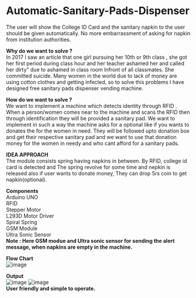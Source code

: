 # Automatic-Sanitary-Pads-Dispenser
The user will show the College ID Card and the sanitary napkin to the user should be given automatically. No more embarrassment of asking for napkin from institution authorities.

<b>Why do we want to solve ?</b> <br>
In 2017 I saw an article that one girl pursuing her 10th or 9th class , she got her first period during class hour and her teacher ashamed her and called her dirty" due to ashamed in class room Infront of all classmates. She committed suicide. 
Many women in the world due to lack of money are using cotton clothes and getting infected, so to solve this problems I have designed free sanitary pads dispenser vending machine.
<br>

<b>How do we want to solve ?</b><br>
We want to implement a machine which detects identity through RFID .
When a person/women comes near to the machine and scans the RFID then through identification they will be provided a sanitary pad.
We want to implement in such a way the machine asks for a optional like if you wants to donates the for the women in need. They will be followed upto donation box and get their respective sanitary pad and we want to use that donation money for the women in needy and who cant afford for a sanitary pads. 
<br>

<b>IDEA APPROACH </b><br>
The module consists spring having napkins in between. By RFID, college id card is detected and The spring revolve for some time and nepkin is released also if user wants to donate money, They can drop 5rs coin to get napkin(optional).
<br>

<b>Components</b><br>
Arduino UNO<br>
RFID <br>
Stepper Motor <br>
L293D Motor Driver<br>
Spiral Spring<br>
GSM Module<br> 
Ultra Sonic Sensor<br>
<b>Note : Here GSM modue and Ultra sonic sensor for sending the alert message, when napkins are empty in the machine.</b><br>

<b>Flow Chart</b> <br>
![image](https://user-images.githubusercontent.com/81632017/196107899-0527e363-a1c8-430b-86be-949cf4d221ad.png)

<b>Output</b><br>
![image](https://user-images.githubusercontent.com/81632017/196108153-e9411869-0874-440c-9be5-3b65fe99c627.png)
![image](https://user-images.githubusercontent.com/81632017/196108180-034ead75-6008-453d-a7d6-78c82bdd2f46.png)<br>
<b>User friendly and simple to operate.</b>








